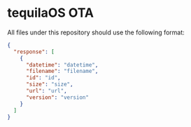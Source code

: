 # tequilaOS OTA  

All files under this repository should use the following format:  

```json
{
  "response": [
    {
      "datetime": "datetime",
      "filename": "filename",
      "id": "id",
      "size": "size",
      "url": "url",
      "version": "version"
    }
  ]
}
```
